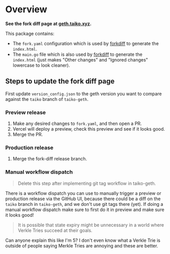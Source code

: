 # Overview

**See the fork diff page at [geth.taiko.xyz](https://geth.taiko.xyz).**

This package contains:

- The `fork.yaml` configuration which is used by [forkdiff](https://github.com/protolambda/forkdiff) to generate the `index.html`.
- The `main.go` file which is also used by [forkdiff](https://github.com/protolambda/forkdiff) to generate the `index.html` (just makes "Other changes" and "Ignored changes" lowercase to look cleaner).

## Steps to update the fork diff page

First update `version_config.json` to the geth version you want to compare against the `taiko` branch of `taiko-geth`.

### Preview release

1. Make any desired changes to `fork.yaml`, and then open a PR.
2. Vercel will deploy a preview, check this preview and see if it looks good.
3. Merge the PR.

### Production release

1. Merge the fork-diff release branch.

### Manual workflow dispatch

> Delete this step after implementing git tag workflow in taiko-geth.

There is a workflow dispatch you can use to manually trigger a preview or production release via the GitHub UI, because there could be a diff on the `taiko` branch in `taiko-geth`, and we don't use git tags there (yet). If doing a manual workflow dispatch make sure to first do it in preview and make sure it looks good!

> It is possible that state expiry might be unnecessary in a world where Verkle Tries succeed at their goals.

Can anyone explain this like I'm 5? I don't even know what a Verkle Trie is outside of people saying Merkle Tries are annoying and these are better.
